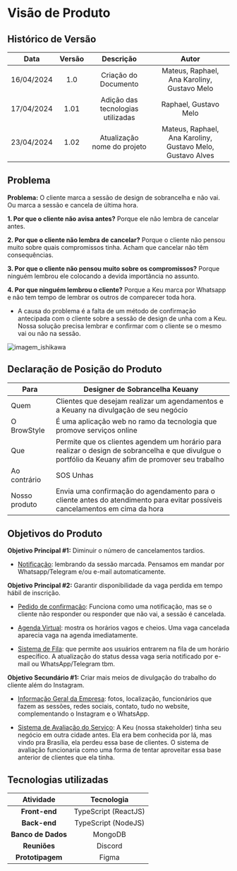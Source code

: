 # Visão de Produto

##  Histórico de Versão

| **Data** | **Versão** | **Descrição** | **Autor** |
| :--------: | :--------: | :--------:  | :--------: | 
| 16/04/2024 | 1.0 | Criação do Documento  | Mateus, Raphael, Ana Karoliny, Gustavo Melo |
| 17/04/2024 | 1.01 | Adição das tecnologias utilizadas  | Raphael, Gustavo Melo |
| 23/04/2024 | 1.02 | Atualização nome do projeto  | Mateus, Raphael, Ana Karoliny, Gustavo Melo, Gustavo Alves |

##  Problema

**Problema:** O cliente marca a sessão de design de sobrancelha e não vai. Ou marca a sessão e cancela de última hora.

**1. Por que o cliente não avisa antes?** Porque ele não lembra de cancelar antes.

**2. Por que o cliente não lembra de cancelar?** Porque o cliente não pensou muito sobre quais compromissos tinha. Acham que cancelar não têm consequências.

**3. Por que o cliente não pensou muito sobre os compromissos?** Porque ninguém lembrou ele colocando a devida importância no assunto.

**4. Por que ninguém lembrou o cliente?** Porque a Keu marca por Whatsapp e não tem tempo de lembrar os outros de comparecer toda hora.

* A causa do problema é a falta de um método de confirmação antecipada com o cliente sobre a sessão de design de unha com a Keu. Nossa solução precisa lembrar e confirmar com o cliente se o mesmo vai ou não na sessão.

![imagem_ishikawa](https://github.com/mdsreq-fga-unb/2024.1-Est-dio-de-Beleza-Keuany/assets/79723182/6c7e32ca-2063-4a5f-9ca4-3e72bdb02bbe)

##  Declaração de Posição do Produto

| Para | Designer de Sobrancelha Keuany |
| --- | --- |
| Quem | Clientes que desejam realizar um agendamentos e a Keuany na divulgação de seu negócio |
| O BrowStyle | É uma aplicação web no ramo da tecnologia que promove serviços online |
| Que | Permite que os clientes agendem um horário para realizar o design de sobrancelha e que divulgue o portfólio da Keuany afim de promover seu trabalho |
| Ao contrário | SOS Unhas |
| Nosso produto | Envia uma confirmação do agendamento para o cliente antes do atendimento para evitar possíveis cancelamentos em cima da hora |

##  Objetivos do Produto
**Objetivo Principal #1:** Diminuir o número de cancelamentos tardios.

- <u>Notificação</u>: lembrando da sessão marcada. Pensamos em mandar por Whatsapp/Telegram e/ou e-mail automaticamente.

**Objetivo Principal #2:** Garantir disponibilidade da vaga perdida em tempo hábil de inscrição.

- <u>Pedido de confirmação</u>: Funciona como uma notificação, mas se o cliente não responder ou responder que não vai, a sessão é cancelada.

- <u>Agenda Virtual</u>: mostra os horários vagos e cheios. Uma vaga cancelada aparecia vaga na agenda imediatamente.

- <u>Sistema de Fila</u>: que permite aos usuários entrarem na fila de um horário específico. A atualização do status dessa vaga seria notificado por e-mail ou WhatsApp/Telegram tbm.

**Objetivo Secundário #1:** Criar mais meios de divulgação do trabalho do cliente além do Instagram.

- <u>Informação Geral da Empresa</u>: fotos, localização, funcionários que fazem as sessões, redes sociais, contato, tudo no website, complementando o Instagram e o WhatsApp.

- <u>Sistema de Avaliação do Serviço</u>: A Keu (nossa stakeholder) tinha seu negócio em outra cidade antes. Ela era bem conhecida por lá, mas vindo pra Brasília, ela perdeu essa base de clientes. O sistema de avaliação funcionaria como uma forma de tentar aproveitar essa base anterior de clientes que ela tinha.

##  Tecnologias utilizadas

| Atividade | Tecnologia |
| :--------: |  :--------: |
| **Front-end** | TypeScript (ReactJS) |
| **Back-end** | TypeScript (NodeJS) |
| **Banco de Dados** | MongoDB |
| **Reuniões** | Discord |
| **Prototipagem** | Figma |